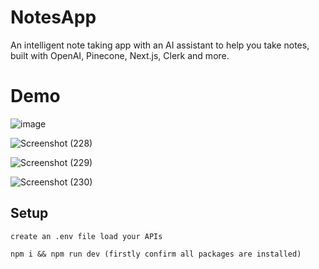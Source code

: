 # NotesApp
An intelligent note taking app with an AI assistant to help you take notes, built with OpenAI,
Pinecone, Next.js, Clerk and more.

# Demo

![image](https://github.com/AyushKumar-AK/NotesApp/assets/101948218/a29817f5-1cb6-48aa-aee2-d481300a5751)

![Screenshot (228)](https://github.com/AyushKumar-AK/NotesApp/assets/101948218/fa9a0f51-7037-4e05-9a25-a259d4cd5305)

![Screenshot (229)](https://github.com/AyushKumar-AK/NotesApp/assets/101948218/a5f8604a-ad7d-4d43-a977-03fa0ab94969)

![Screenshot (230)](https://github.com/AyushKumar-AK/NotesApp/assets/101948218/21f71e68-8a13-413a-8312-64b1ab05c99f)

## Setup

```
create an .env file load your APIs

```
```
npm i && npm run dev (firstly confirm all packages are installed)
```
